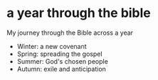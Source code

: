 # a year through the bible

 My journey through the Bible across a year

- Winter: a new covenant
- Spring: spreading the gospel
- Summer: God's chosen people
- Autumn: exile and anticipation
